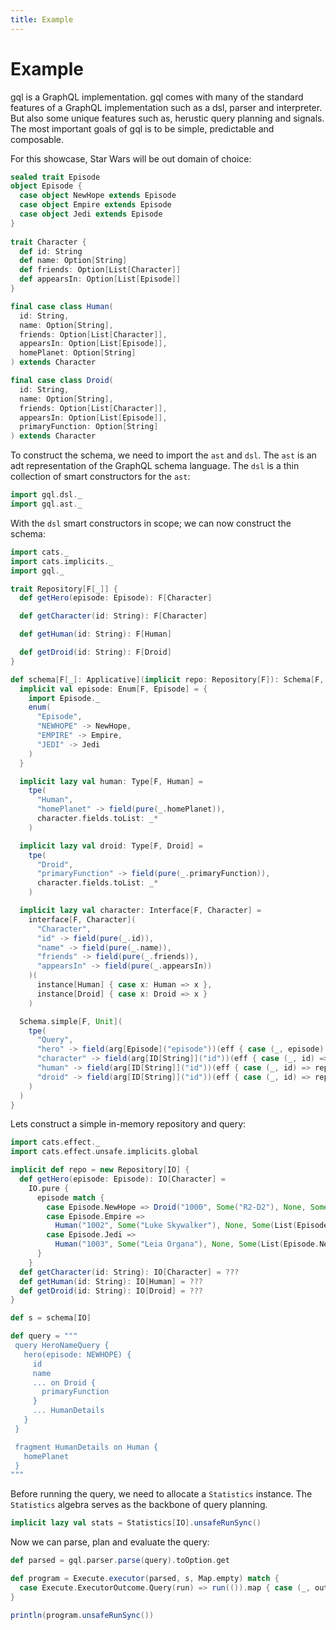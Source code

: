 ```yaml
---
title: Example
---
```


# Example
gql is a GraphQL implementation.
gql comes with many of the standard features of a GraphQL implementation such as a dsl, parser and interpreter.
But also some unique features such as, herustic query planning and signals.
The most important goals of gql is to be simple, predictable and composable.

For this showcase, Star Wars will be out domain of choice:
```scala mdoc
sealed trait Episode
object Episode {
  case object NewHope extends Episode
  case object Empire extends Episode
  case object Jedi extends Episode
}
  
trait Character {
  def id: String
  def name: Option[String]
  def friends: Option[List[Character]]
  def appearsIn: Option[List[Episode]]
}

final case class Human(
  id: String,
  name: Option[String],
  friends: Option[List[Character]],
  appearsIn: Option[List[Episode]],
  homePlanet: Option[String]
) extends Character

final case class Droid(
  id: String,
  name: Option[String],
  friends: Option[List[Character]],
  appearsIn: Option[List[Episode]],
  primaryFunction: Option[String]
) extends Character
```

To construct the schema, we need to import the `ast` and `dsl`.
The `ast` is an adt representation of the GraphQL schema language.
The `dsl` is a thin collection of smart constructors for the `ast`:
```scala mdoc
import gql.dsl._
import gql.ast._
```

With the `dsl` smart constructors in scope; we can now construct the schema:
```scala mdoc
import cats._
import cats.implicits._
import gql._

trait Repository[F[_]] {
  def getHero(episode: Episode): F[Character]

  def getCharacter(id: String): F[Character]

  def getHuman(id: String): F[Human]

  def getDroid(id: String): F[Droid]
}

def schema[F[_]: Applicative](implicit repo: Repository[F]): Schema[F, Unit] = {
  implicit val episode: Enum[F, Episode] = {
    import Episode._
    enum(
      "Episode",
      "NEWHOPE" -> NewHope,
      "EMPIRE" -> Empire,
      "JEDI" -> Jedi
    )
  }

  implicit lazy val human: Type[F, Human] =
    tpe(
      "Human",
      "homePlanet" -> field(pure(_.homePlanet)),
      character.fields.toList: _*
    )

  implicit lazy val droid: Type[F, Droid] =
    tpe(
      "Droid",
      "primaryFunction" -> field(pure(_.primaryFunction)),
      character.fields.toList: _*
    )

  implicit lazy val character: Interface[F, Character] =
    interface[F, Character](
      "Character",
      "id" -> field(pure(_.id)),
      "name" -> field(pure(_.name)),
      "friends" -> field(pure(_.friends)),
      "appearsIn" -> field(pure(_.appearsIn))
    )(
      instance[Human] { case x: Human => x },
      instance[Droid] { case x: Droid => x }
    )

  Schema.simple[F, Unit](
    tpe(
      "Query",
      "hero" -> field(arg[Episode]("episode"))(eff { case (_, episode) => repo.getHero(episode) }),
      "character" -> field(arg[ID[String]]("id"))(eff { case (_, id) => repo.getCharacter(id.value) }),
      "human" -> field(arg[ID[String]]("id"))(eff { case (_, id) => repo.getHuman(id.value) }),
      "droid" -> field(arg[ID[String]]("id"))(eff { case (_, id) => repo.getDroid(id.value) })
    )
  )
}
```

Lets construct a simple in-memory repository and query:
```scala mdoc
import cats.effect._
import cats.effect.unsafe.implicits.global

implicit def repo = new Repository[IO] {
  def getHero(episode: Episode): IO[Character] =
    IO.pure {
      episode match {
        case Episode.NewHope => Droid("1000", Some("R2-D2"), None, Some(List(Episode.NewHope)), Some("Astromech"))
        case Episode.Empire =>
          Human("1002", Some("Luke Skywalker"), None, Some(List(Episode.NewHope, Episode.Empire, Episode.Jedi)), Some("Tatooine"))
        case Episode.Jedi =>
          Human("1003", Some("Leia Organa"), None, Some(List(Episode.NewHope, Episode.Empire, Episode.Jedi)), Some("Alderaan"))
      }
    }
  def getCharacter(id: String): IO[Character] = ???
  def getHuman(id: String): IO[Human] = ???
  def getDroid(id: String): IO[Droid] = ???
}

def s = schema[IO]

def query = """
 query HeroNameQuery {
   hero(episode: NEWHOPE) {
     id
     name
     ... on Droid {
       primaryFunction
     }
     ... HumanDetails
   }
 }

 fragment HumanDetails on Human {
   homePlanet
 }
"""
```

Before running the query, we need to allocate a `Statistics` instance.
The `Statistics` algebra serves as the backbone of query planning.
```scala mdoc
implicit lazy val stats = Statistics[IO].unsafeRunSync()
```

Now we can parse, plan and evaluate the query:
```scala mdoc
def parsed = gql.parser.parse(query).toOption.get

def program = Execute.executor(parsed, s, Map.empty) match {
  case Execute.ExecutorOutcome.Query(run) => run(()).map { case (_, output) => output }
}

println(program.unsafeRunSync())
```
